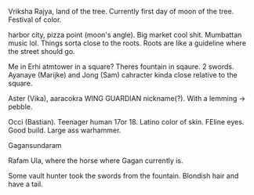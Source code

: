 Vriksha Rajya, land of the tree. Currently first day of moon of the tree. Festival of color.

harbor city, pizza point (moon's angle). Big market cool shit. Mumbattan music lol. Things sorta close to the roots. Roots are like a guideline where the street should go.

Me in Erhi atmtower in a square? Theres fountain in sqaure. 2 swords. Ayanaye (Marijke) and Jong (Sam) cahracter kinda close relative to the square.

Aster (Vika), aaracokra WING GUARDIAN nickname(?). With a lemming -> pebble.

Occi (Bastian). Teenager human 17or 18. Latino color of skin. FEline eyes. Good build. Large ass warhammer.

Gagansundaram

Rafam Ula, where the horse where Gagan currently is.

Some vault hunter took the swords from the fountain. Blondish hair and have a tail. 